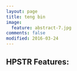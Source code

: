 ```yaml
---
layout: page
title: teng bin
image:
  feature: abstract-7.jpg
comments: false
modified: 2016-03-24
---
```


 
 
## HPSTR Features:
